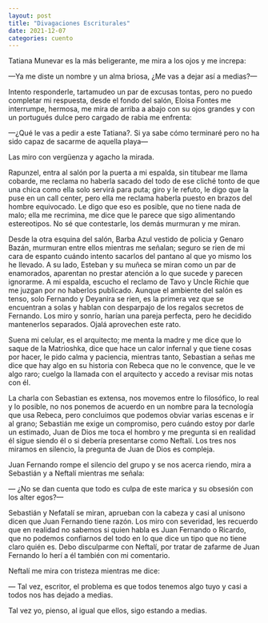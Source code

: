 ```yaml
---
layout: post
title: "Divagaciones Escriturales"
date: 2021-12-07
categories: cuento
---
```


Tatiana Munevar es la más beligerante, me mira a los ojos y me increpa:

—Ya me diste un nombre y un alma briosa, ¿Me vas a dejar así a medias?— 

Intento responderle, tartamudeo un par de excusas tontas, pero no puedo completar mi respuesta, desde el fondo del salón, Eloisa Fontes me interrumpe, hermosa, me mira de arriba a abajo con su ojos grandes y con un portugués dulce pero cargado de rabia me enfrenta:

—¿Qué le vas a pedir a este Tatiana?. Si ya sabe cómo terminaré pero no ha sido capaz de sacarme de aquella playa— 

Las miro con vergüenza y agacho la mirada.

Rapunzel, entra al salón por la puerta a mi espalda, sin titubear me llama cobarde, me reclama no haberla sacado del todo de ese cliché tonto de que una chica como ella solo servirá para puta; giro y le refuto, le digo que la puse en un call center, pero ella me reclama haberla puesto en brazos del hombre equivocado. Le digo que eso es posible, que no tiene nada de malo; ella me recrimina, me dice que le parece que sigo alimentando estereotipos. No sé que contestarle, los demás murmuran y me miran.

Desde la otra esquina del salón, Barba Azul vestido de policia y Genaro Bazán, murmuran entre ellos mientras me señalan; seguro se rien de mi cara de espanto cuándo intento sacarlos del pantano al que yo mismo los he llevado. A su lado, Esteban y su muñeca se miran como un par de enamorados, aparentan no prestar atención a lo que sucede y parecen ignorarme. A mi espalda, escucho el reclamo de Tavo y Uncle Richie que me juzgan por no haberlos publicado. Aunque el ambiente del salón es tenso, solo Fernando y Deyanira se rien, es la primera vez que se encuentran a solas y hablan con desparpajo de los regalos secretos de Fernando. Los miro y sonrío, harían una pareja perfecta, pero he decidido mantenerlos separados. Ojalá aprovechen este rato. 

Suena mi celular, es el arquitecto; me menta la madre y me dice que lo saque de la Matrioshka, dice que hace un calor infernal y que tiene cosas por hacer, le pido calma y paciencia, mientras tanto, Sebastian a señas me dice que hay algo en su historia con Rebeca que no le convence, que le ve algo raro; cuelgo la llamada con el arquitecto y accedo a revisar mis notas con él.

La charla con Sebastian es extensa, nos movemos entre lo filosófico, lo real y lo posible, no nos ponemos de acuerdo en un nombre para la tecnología que usa Rebeca, pero concluimos que podemos obviar varias escenas e ir al grano; Sebastián me exige un compromiso, pero cuándo estoy por darle un estimado, Juan de Dios me toca el hombro y me pregunta si en realidad él sigue siendo él o si debería presentarse como Neftalí. Los tres nos miramos en silencio, la pregunta de Juan de Dios es compleja. 

Juan Fernando rompe el silencio del grupo y se nos acerca riendo, mira a Sebastián y a Neftalí mientras me señala:

— ¿No se dan cuenta que todo es culpa de este marica y su obsesión con los alter egos?— 

Sebastián y Nefatalí se miran, aprueban con la cabeza y casi al unisono dicen que Juan Fernando tiene razón. Los miro con severidad, les recuerdo que en realidad no sabemos si quien habla es Juan Fernando o Ricardo, que no podemos confiarnos del todo en lo que dice un tipo que no tiene claro quién es. Debo disculparme con Neftalí, por tratar de zafarme de Juan Fernando lo herí a él también con mi comentario.

Neftalí me mira con tristeza mientras me dice:

— Tal vez, escritor, el problema es que todos tenemos algo tuyo y casi a todos nos has dejado a medias.

Tal vez yo, pienso, al igual que ellos, sigo estando a medias.
